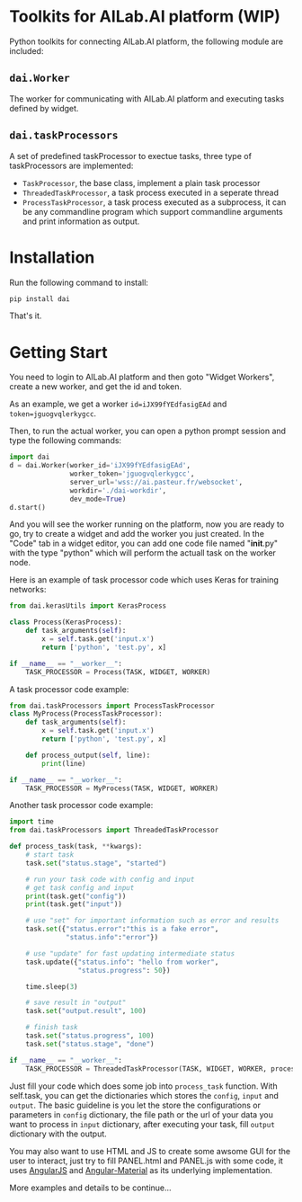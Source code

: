 # Toolkits for AILab.AI platform (WIP)

Python toolkits for connecting AILab.AI platform, the following module are included:
## `dai.Worker`
The worker for communicating with AILab.AI platform and executing tasks defined by widget.
## `dai.taskProcessors`
A set of predefined taskProcessor to exectue tasks, three type of taskProcessors are implemented:
 * `TaskProcessor`, the base class, implement a plain task processor
 * `ThreadedTaskProcessor`, a task process executed in a seperate thread
 * `ProcessTaskProcessor`, a task process executed as a subprocess, it can be any commandline program which support commandline arguments and print information as output.

# Installation
Run the following command to install:
```bash
pip install dai
```
That's it.

# Getting Start
You need to login to AILab.AI platform and then goto "Widget Workers", create a new worker, and get the id and token.

As an example, we get a worker `id=iJX99fYEdfasigEAd` and `token=jguogvqlerkygcc`.

Then, to run the actual worker, you can open a python prompt session and type the following commands:

```python
import dai
d = dai.Worker(worker_id='iJX99fYEdfasigEAd',
               worker_token='jguogvqlerkygcc',
               server_url='wss://ai.pasteur.fr/websocket',
               workdir='./dai-workdir',
               dev_mode=True)
d.start()
```
And you will see the worker running on the platform, now you are ready to go, try to create a widget and add the worker you just created. In the "Code" tab in a widget editor, you can add one code file named "__init__.py" with the type "python" which will perform the actuall task on the worker node.

Here is an example of task processor code which uses Keras for training networks:
```python
from dai.kerasUtils import KerasProcess

class Process(KerasProcess):
    def task_arguments(self):
        x = self.task.get('input.x')
        return ['python', 'test.py', x]

if __name__ == "__worker__":
    TASK_PROCESSOR = Process(TASK, WIDGET, WORKER)
```

A task processor code example:
```python
from dai.taskProcessors import ProcessTaskProcessor
class MyProcess(ProcessTaskProcessor):
    def task_arguments(self):
        x = self.task.get('input.x')
        return ['python', 'test.py', x]

    def process_output(self, line):
        print(line)

if __name__ == "__worker__":
    TASK_PROCESSOR = MyProcess(TASK, WIDGET, WORKER)
```
Another task processor code example:
```python
import time
from dai.taskProcessors import ThreadedTaskProcessor

def process_task(task, **kwargs):
    # start task
    task.set("status.stage", "started")

    # run your task code with config and input
    # get task config and input
    print(task.get("config"))
    print(task.get("input"))

    # use "set" for important information such as error and results
    task.set({"status.error":"this is a fake error",
              "status.info":"error"})

    # use "update" for fast updating intermediate status
    task.update({"status.info": "hello from worker",
                 "status.progress": 50})

    time.sleep(3)

    # save result in "output"
    task.set("output.result", 100)

    # finish task
    task.set("status.progress", 100)
    task.set("status.stage", "done")

if __name__ == "__worker__":
    TASK_PROCESSOR = ThreadedTaskProcessor(TASK, WIDGET, WORKER, process=process_task)
```

Just fill your code which does some job into `process_task` function. With self.task, you can get the dictionaries which stores the `config`, `input` and `output`. The basic guideline is you let the store the configurations or parameters in `config` dictionary, the file path or the url of your data you want to process in `input` dictionary, after executing your task, fill `output` dictionary with the output.

You may also want to use HTML and JS to create some awsome GUI for the user to interact, just try to fill PANEL.html and PANEL.js with some code, it uses [AngularJS](https://angularjs.org/) and [Angular-Material](https://material.angularjs.org/latest/) as its underlying implementation.

More examples and details to be continue...
